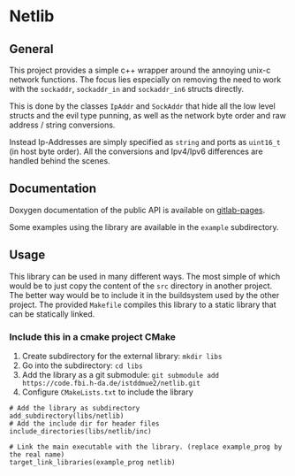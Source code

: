 # Netlib
## General

This project provides a simple c++ wrapper around the annoying unix-c network 
functions. The focus lies especially on removing the need to work with the 
`sockaddr`, `sockaddr_in` and `sockaddr_in6` structs directly.

This is done by the classes `IpAddr` and `SockAddr` that hide all the low level 
structs and the evil type punning, as well as the network byte order and 
raw address / string conversions. 

Instead Ip-Addresses are simply specified as `string` and ports as `uint16_t` 
(in host byte order). All the conversions and Ipv4/Ipv6 differences are handled 
behind the scenes.

## Documentation

Doxygen documentation of the public API is available on [gitlab-pages](https://istddmue2.h-da.io/netlib). 

Some examples using the library are available in the `example` subdirectory.

## Usage

This library can be used in many different ways. The most simple of which would 
be to just copy the content of the `src` directory in another project. The 
better way would be to include it in the buildsystem used by the other project.
The provided `Makefile` compiles this library to a static library that can be 
statically linked.

### Include this in a cmake project CMake

1. Create subdirectory for the external library: `mkdir libs`
2. Go into the subdirectory: `cd libs`
3. Add the library as a git submodule: `git submodule add https://code.fbi.h-da.de/istddmue2/netlib.git`
4. Configure `CMakeLists.txt` to include the library

```
# Add the library as subdirectory
add_subdirectory(libs/netlib)
# Add the include dir for header files
include_directories(libs/netlib/inc)

# Link the main executable with the library. (replace example_prog by the real name)
target_link_libraries(example_prog netlib)
```